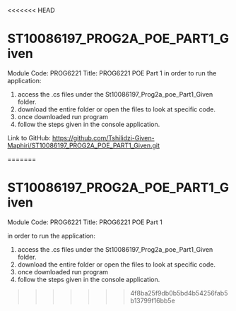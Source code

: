 <<<<<<< HEAD
# ST10086197_PROG2A_POE_PART1_Given


Module Code: PROG6221 Title: PROG6221 POE Part 1
in order to run the application:
1. access the .cs files under the St10086197_Prog2a_poe_Part1_Given folder.
2. download the entire folder or open the files to look at specific code.
3. once downloaded run program
4. follow the steps given in the console application.


Link to GitHub:
https://github.com/Tshilidzi-Given-Maphiri/ST10086197_PROG2A_POE_PART1_Given.git

=======
# ST10086197_PROG2A_POE_PART1_Given

Module Code: PROG6221
Title: PROG6221 POE Part 1

in order to run the application:
1. access the .cs files under the St10086197_Prog2a_poe_Part1_Given folder.
2. download the entire folder or open the files to look at specific code.
3. once downloaded run program
4. follow the steps given in the console application.
>>>>>>> 4f8ba25f9db0b5bd4b54256fab5b13799f16bb5e
